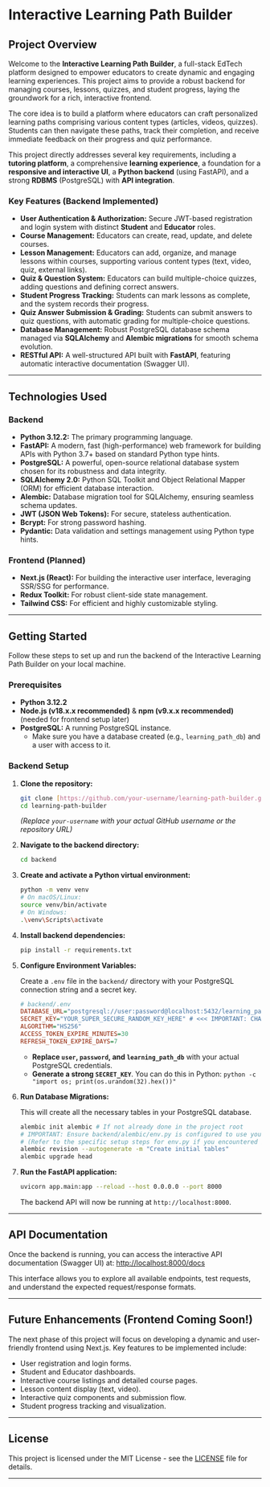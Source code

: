 # Interactive Learning Path Builder

## Project Overview

Welcome to the **Interactive Learning Path Builder**, a full-stack EdTech platform designed to empower educators to create dynamic and engaging learning experiences. This project aims to provide a robust backend for managing courses, lessons, quizzes, and student progress, laying the groundwork for a rich, interactive frontend.

The core idea is to build a platform where educators can craft personalized learning paths comprising various content types (articles, videos, quizzes). Students can then navigate these paths, track their completion, and receive immediate feedback on their progress and quiz performance.

This project directly addresses several key requirements, including a **tutoring platform**, a comprehensive **learning experience**, a foundation for a **responsive and interactive UI**, a **Python backend** (using FastAPI), and a strong **RDBMS** (PostgreSQL) with **API integration**.

### Key Features (Backend Implemented)

* **User Authentication & Authorization:** Secure JWT-based registration and login system with distinct **Student** and **Educator** roles.
* **Course Management:** Educators can create, read, update, and delete courses.
* **Lesson Management:** Educators can add, organize, and manage lessons within courses, supporting various content types (text, video, quiz, external links).
* **Quiz & Question System:** Educators can build multiple-choice quizzes, adding questions and defining correct answers.
* **Student Progress Tracking:** Students can mark lessons as complete, and the system records their progress.
* **Quiz Answer Submission & Grading:** Students can submit answers to quiz questions, with automatic grading for multiple-choice questions.
* **Database Management:** Robust PostgreSQL database schema managed via **SQLAlchemy** and **Alembic migrations** for smooth schema evolution.
* **RESTful API:** A well-structured API built with **FastAPI**, featuring automatic interactive documentation (Swagger UI).

---

## Technologies Used

### Backend

* **Python 3.12.2:** The primary programming language.
* **FastAPI:** A modern, fast (high-performance) web framework for building APIs with Python 3.7+ based on standard Python type hints.
* **PostgreSQL:** A powerful, open-source relational database system chosen for its robustness and data integrity.
* **SQLAlchemy 2.0:** Python SQL Toolkit and Object Relational Mapper (ORM) for efficient database interaction.
* **Alembic:** Database migration tool for SQLAlchemy, ensuring seamless schema updates.
* **JWT (JSON Web Tokens):** For secure, stateless authentication.
* **Bcrypt:** For strong password hashing.
* **Pydantic:** Data validation and settings management using Python type hints.

### Frontend (Planned)

* **Next.js (React):** For building the interactive user interface, leveraging SSR/SSG for performance.
* **Redux Toolkit:** For robust client-side state management.
* **Tailwind CSS:** For efficient and highly customizable styling.

---

## Getting Started

Follow these steps to set up and run the backend of the Interactive Learning Path Builder on your local machine.

### Prerequisites

* **Python 3.12.2**
* **Node.js (v18.x.x recommended)** & **npm (v9.x.x recommended)** (needed for frontend setup later)
* **PostgreSQL:** A running PostgreSQL instance.
    * Make sure you have a database created (e.g., `learning_path_db`) and a user with access to it.

### Backend Setup

1.  **Clone the repository:**

    ```bash
    git clone [https://github.com/your-username/learning-path-builder.git](https://github.com/your-username/learning-path-builder.git)
    cd learning-path-builder
    ```

    *(Replace `your-username` with your actual GitHub username or the repository URL)*

2.  **Navigate to the backend directory:**

    ```bash
    cd backend
    ```

3.  **Create and activate a Python virtual environment:**

    ```bash
    python -m venv venv
    # On macOS/Linux:
    source venv/bin/activate
    # On Windows:
    .\venv\Scripts\activate
    ```

4.  **Install backend dependencies:**

    ```bash
    pip install -r requirements.txt
    ```

5.  **Configure Environment Variables:**

    Create a `.env` file in the `backend/` directory with your PostgreSQL connection string and a secret key.

    ```ini
    # backend/.env
    DATABASE_URL="postgresql://user:password@localhost:5432/learning_path_db"
    SECRET_KEY="YOUR_SUPER_SECURE_RANDOM_KEY_HERE" # <<< IMPORTANT: CHANGE THIS!
    ALGORITHM="HS256"
    ACCESS_TOKEN_EXPIRE_MINUTES=30
    REFRESH_TOKEN_EXPIRE_DAYS=7
    ```

    * **Replace `user`, `password`, and `learning_path_db`** with your actual PostgreSQL credentials.
    * **Generate a strong `SECRET_KEY`**. You can do this in Python: `python -c "import os; print(os.urandom(32).hex())"`

6.  **Run Database Migrations:**

    This will create all the necessary tables in your PostgreSQL database.

    ```bash
    alembic init alembic # If not already done in the project root
    # IMPORTANT: Ensure backend/alembic/env.py is configured to use your .env.
    # (Refer to the specific setup steps for env.py if you encountered issues during implementation)
    alembic revision --autogenerate -m "Create initial tables"
    alembic upgrade head
    ```

7.  **Run the FastAPI application:**

    ```bash
    uvicorn app.main:app --reload --host 0.0.0.0 --port 8000
    ```

    The backend API will now be running at `http://localhost:8000`.

---

## API Documentation

Once the backend is running, you can access the interactive API documentation (Swagger UI) at:
[http://localhost:8000/docs](http://localhost:8000/docs)

This interface allows you to explore all available endpoints, test requests, and understand the expected request/response formats.

---

## Future Enhancements (Frontend Coming Soon!)

The next phase of this project will focus on developing a dynamic and user-friendly frontend using Next.js. Key features to be implemented include:

* User registration and login forms.
* Student and Educator dashboards.
* Interactive course listings and detailed course pages.
* Lesson content display (text, video).
* Interactive quiz components and submission flow.
* Student progress tracking and visualization.

---

## License

This project is licensed under the MIT License - see the [LICENSE](LICENSE) file for details.

---